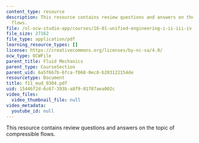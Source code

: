 ```yaml
---
content_type: resource
description: This resource contains review questions and answers on the topic of compressible
  flows.
file: /ol-ocw-studio-app/courses/16-01-unified-engineering-i-ii-iii-iv-fall-2005-spring-2006/15446f2d6c67393ba8f901787aea002c_f11_mud_0304.pdf
file_size: 27162
file_type: application/pdf
learning_resource_types: []
license: https://creativecommons.org/licenses/by-nc-sa/4.0/
ocw_type: OCWFile
parent_title: Fluid Mechanics
parent_type: CourseSection
parent_uid: 6a5f667b-6fca-f068-0ec8-b203122154de
resourcetype: Document
title: f11_mud_0304.pdf
uid: 15446f2d-6c67-393b-a8f9-01787aea002c
video_files:
  video_thumbnail_file: null
video_metadata:
  youtube_id: null
---
```

This resource contains review questions and answers on the topic of compressible flows.